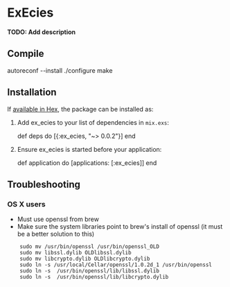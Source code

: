 # ExEcies

**TODO: Add description**

## Compile

autoreconf --install
./configure
make

## Installation

If [available in Hex](https://hex.pm/docs/publish), the package can be installed as:

  1. Add ex_ecies to your list of dependencies in `mix.exs`:

        def deps do
          [{:ex_ecies, "~> 0.0.2"}]
        end

  2. Ensure ex_ecies is started before your application:

        def application do
          [applications: [:ex_ecies]]
        end

## Troubleshooting

### OS X users

* Must use openssl from brew
* Make sure the system libraries point to brew's install of openssl (it must be a better solution to this)
```
    sudo mv /usr/bin/openssl /usr/bin/openssl_OLD
    sudo mv libssl.dylib OLDlibssl.dylib
    sudo mv libcrypto.dylib OLDlibcrypto.dylib
    sudo ln -s /usr/local/Cellar/openssl/1.0.2d_1 /usr/bin/openssl
    sudo ln -s  /usr/bin/openssl/lib/libssl.dylib
    sudo ln -s  /usr/bin/openssl/lib/libcrypto.dylib
```
